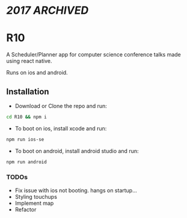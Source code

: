 # _2017 ARCHIVED_

# R10

A Scheduler/Planner app for computer science conference talks made using react native.

Runs on ios and android.

## Installation
- Download or Clone the repo and run:
```bash
cd R10 && npm i
```


- To boot on ios, install xcode and run:
```bash
npm run ios-se
```
- To boot on android, install android studio and run:
```bash
npm run android
```


### TODOs
- Fix issue with ios not booting. hangs on startup...
- Styling touchups
- Implement map
- Refactor
